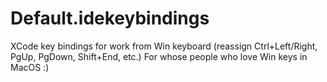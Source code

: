 # Default.idekeybindings
XCode key bindings for work from Win keyboard (reassign Ctrl+Left/Right, PgUp, PgDown, Shift+End, etc.) For whose people who love Win keys in MacOS :) 
